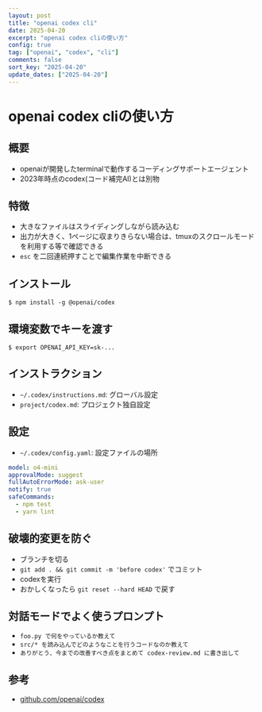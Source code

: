 ```yaml
---
layout: post
title: "openai codex cli"
date: 2025-04-20
excerpt: "openai codex cliの使い方"
config: true
tag: ["openai", "codex", "cli"]
comments: false
sort_key: "2025-04-20"
update_dates: ["2025-04-20"]
---
```


# openai codex cliの使い方

## 概要
 - openaiが開発したterminalで動作するコーディングサポートエージェント
 - 2023年時点のcodex(コード補完AI)とは別物

## 特徴
 - 大きなファイルはスライディングしながら読み込む
 - 出力が大きく、1ページに収まりきらない場合は、tmuxのスクロールモードを利用する等で確認できる
 - `esc` を二回連続押すことで編集作業を中断できる

## インストール

```console
$ npm install -g @openai/codex
```

## 環境変数でキーを渡す

```console
$ export OPENAI_API_KEY=sk-...
```

## インストラクション
 - `~/.codex/instructions.md`: グローバル設定
 - `project/codex.md`: プロジェクト独自設定

## 設定
 - `~/.codex/config.yaml`: 設定ファイルの場所

```yaml
model: o4-mini
approvalMode: suggest
fullAutoErrorMode: ask-user
notify: true
safeCommands:
  - npm test
  - yarn lint
```

## 破壊的変更を防ぐ
 - ブランチを切る
 - `git add . && git commit -m 'before codex'` でコミット
 - codexを実行
 - おかしくなったら `git reset --hard HEAD` で戻す

## 対話モードでよく使うプロンプト 
 - `foo.py で何をやっているか教えて`
 - `src/* を読み込んでどのようなことを行うコードなのか教えて`
 - `ありがとう、今までの改善すべき点をまとめて codex-review.md に書き出して`

## 参考
 - [github.com/openai/codex](https://github.com/openai/codex)
